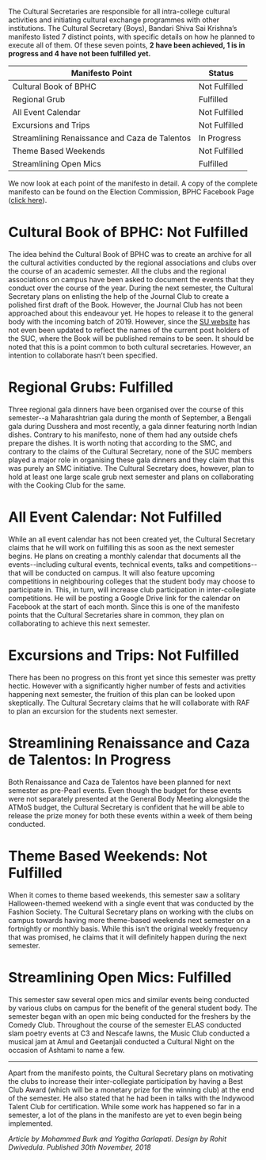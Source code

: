 <!-- TITLE: SUC Report Card: Shiva Sai Bandari -->
<!-- SUBTITLE: With the semester almost at a close, we take a look back to promises made by the current SU during elections last semester. -->

The Cultural Secretaries are responsible for all intra-college cultural activities and initiating cultural exchange programmes with other institutions. The Cultural Secretary (Boys), Bandari Shiva Sai Krishna’s manifesto listed 7 distinct points, with specific details on how he planned to execute all of them. Of these seven points, **2 have been achieved, 1 is in progress and 4 have not been fulfilled yet.**

<center>

| Manifesto Point | Status | 
|--|--|
| Cultural Book of BPHC |  Not Fulfilled |
| Regional Grub         | Fulfilled  |
| All Event Calendar    |  Not Fulfilled |
| Excursions and Trips | Not Fulfilled |
| Streamlining Renaissance and Caza de Talentos | In Progress |
| Theme Based Weekends | Not Fulfilled |
| Streamlining Open Mics | Fulfilled |

</center>

We now look at each point of the manifesto in detail. A copy of the complete manifesto can be found on the Election Commission, BPHC Facebook Page ([click here](https://www.facebook.com/pg/ElectionCommissionBPHC/photos/?tab=album&album_id=2073505522893105)).

# Cultural Book of BPHC: Not Fulfilled
The idea behind the Cultural Book of BPHC was to create an archive for all the cultural activities conducted by the regional associations and clubs over the course of an academic semester. All the clubs and the regional associations on campus have been asked to document the events that they conduct over the course of the year. During the next semester, the Cultural Secretary plans on enlisting the help of the Journal Club to create a polished first draft of the Book. However, the Journal Club has not been approached about this endeavour yet. He hopes to release it to the general body with the incoming batch of 2019. However, since the [SU website](https://su.bits-hyd.org) has not even been updated to reflect the names of the current post holders of the SUC, where the Book will be published remains to be seen. It should be noted that this is a point common to both cultural secretaries. However, an intention to collaborate hasn’t been specified.
# Regional Grubs: Fulfilled
Three regional gala dinners have been organised over the course of this semester--a Maharashtrian gala during the month of September, a Bengali gala during Dusshera and most recently, a gala dinner featuring north Indian dishes. Contrary to his manifesto, none of them had any outside chefs prepare the dishes.  It is worth noting that according to the SMC, and contrary to the claims of the Cultural Secretary, none of the SUC members played a major role in organising these gala dinners and they claim that this was purely an SMC initiative. The Cultural Secretary does, however, plan to hold at least one large scale grub next semester and plans on collaborating with the Cooking Club for the same.

# All Event Calendar: Not Fulfilled
While an all event calendar has not been created yet, the Cultural Secretary claims that he will work on fulfilling this as soon as the next semester begins. He plans on creating a monthly calendar that documents all the events--including cultural events, technical events, talks and competitions--that will be conducted on campus. It will also feature upcoming competitions in neighbouring colleges that the student body may choose to participate in. This, in turn, will increase club participation in inter-collegiate competitions. He will be posting a Google Drive link for the calendar on Facebook at the start of each month. Since this is one of the manifesto points that the Cultural Secretaries share in common, they plan on collaborating to achieve this next semester.

# Excursions and Trips: Not Fulfilled
There has been no progress on this front yet since this semester was pretty hectic. However with a significantly higher number of fests and activities happening next semester, the fruition of this plan can be looked upon skeptically. The Cultural Secretary claims that he will collaborate with RAF to plan an excursion for the students next semester. 
# Streamlining Renaissance and Caza de Talentos: In Progress
Both Renaissance and Caza de Talentos have been planned for next semester as pre-Pearl events. Even though the budget for these events were not separately presented at the General Body Meeting alongside the ATMoS budget, the Cultural Secretary is confident that he will be able to release the prize money for both these events within a week of them being conducted.

# Theme Based Weekends: Not Fulfilled
When it comes to theme based weekends, this semester saw a solitary Halloween-themed weekend with a single event that was conducted by the Fashion Society. The Cultural Secretary plans on working with the clubs on campus towards having more theme-based weekends next semester on a fortnightly or monthly basis. While this isn’t the original weekly frequency that was promised, he claims that it will definitely happen during the next semester.

# Streamlining Open Mics: Fulfilled
This semester saw several open mics and similar events being conducted by various clubs on campus for the benefit of the general student body. The semester began with an open mic being conducted for the freshers by the Comedy Club. Throughout the course of the semester ELAS conducted slam poetry events at C3 and Nescafe lawns, the Music Club conducted a musical jam at Amul and Geetanjali conducted a Cultural Night on the occasion of Ashtami to name a few.


-----

Apart from the manifesto points, the Cultural Secretary plans on motivating the clubs to increase their inter-collegiate participation by having a Best Club Award (which will be a monetary prize for the winning club) at the end of the semester. He also stated that he had been in talks with the Indywood Talent Club for certification. While some work has happened so far in a semester, a lot of the plans in the manifesto are yet to even begin being implemented. 

*Article by Mohammed Burk and Yogitha Garlapati. Design by Rohit Dwivedula. Published 30th November, 2018*